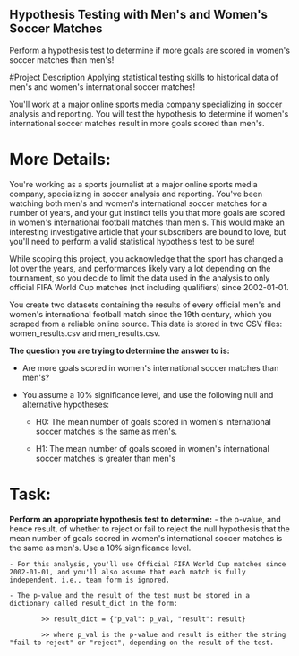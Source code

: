 ## Hypothesis Testing with Men's and Women's Soccer Matches
Perform a hypothesis test to determine if more goals are scored in women's soccer matches than men's!

#Project Description
Applying statistical testing skills to historical data of men's and women's international soccer matches!

You'll work at a major online sports media company specializing in soccer analysis and reporting. You will test the hypothesis to determine if women's international soccer matches result in more goals scored than men's.


# More Details:
You're working as a sports journalist at a major online sports media company, specializing in soccer analysis and reporting. You've been watching both men's and women's international soccer matches for a number of years, and your gut instinct tells you that more goals are scored in women's international football matches than men's. This would make an interesting investigative article that your subscribers are bound to love, but you'll need to perform a valid statistical hypothesis test to be sure!

While scoping this project, you acknowledge that the sport has changed a lot over the years, and performances likely vary a lot depending on the tournament, so you decide to limit the data used in the analysis to only official FIFA World Cup matches (not including qualifiers) since 2002-01-01.

You create two datasets containing the results of every official men's and women's international football match since the 19th century, which you scraped from a reliable online source. This data is stored in two CSV files: women_results.csv and men_results.csv.

**The question you are trying to determine the answer to is:**

- Are more goals scored in women's international soccer matches than men's?

- You assume a 10% significance level, and use the following null and alternative hypotheses:

	- H0: The mean number of goals scored in women's international soccer matches is the same as men's.

	- H1: The mean number of goals scored in women's international soccer matches is greater than men's
	
	
	
# Task:
	
**Perform an appropriate hypothesis test to determine:**
	- the p-value, and hence result, of whether to reject or fail to reject the null hypothesis that the mean number of goals scored in women's international soccer matches is the same as men's. Use a 10% significance level.

	- For this analysis, you'll use Official FIFA World Cup matches since 2002-01-01, and you'll also assume that each match is fully independent, i.e., team form is ignored.

	- The p-value and the result of the test must be stored in a dictionary called result_dict in the form:

			>> result_dict = {"p_val": p_val, "result": result}

			>> where p_val is the p-value and result is either the string "fail to reject" or "reject", depending on the result of the test.